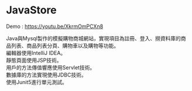 # JavaStore
  
Demo : https://youtu.be/XkrmOmPCXn8  
  
Java與Mysql製作的模擬購物商城網站，實現項目為註冊、登入、撈資料庫的商品列表、商品列表分頁、購物車以及購物等功能。  
編輯器使用IntelliJ IDEA。  
靜態頁面使用JSP技術。  
用戶的方法傳值響應使用Servlet技術。  
數據庫的方法實現使用JDBC技術。  
使用Junit5進行單元測試。  
